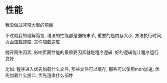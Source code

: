 # 性能

我没做过非常大型的项目


不过就我的理解而言, 语法的性能都是细枝末节, 重要的是内存大小, 方法执行时间, 页面加载速度, 文件加载速度

抛开网络因素, 影响页面性能的最重要因素就是程序逻辑, 好的逻辑能让程序运行良好

比如: 程序进入优先加载什么文件, 那些文件可以缓存, 那些可以使用mdn加速, 优先加载什么接口, 优先渲染什么部件